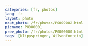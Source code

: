 ```yaml
---
categories: [fr, photos]
lang: fr
layout: photo
next_photo: /fr/photos/P0000002.html
picname: P0000001
prev_photo: /fr/photos/P0000000.html
tags: [Klippspringer, Wilsonfontein]
---
```

